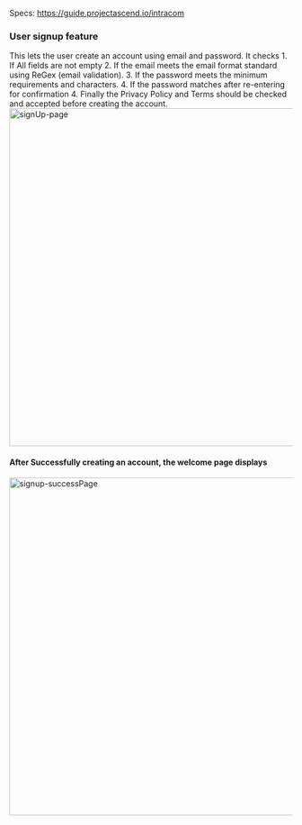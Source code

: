 Specs: https://guide.projectascend.io/intracom
<h3>User signup feature</h3>
This lets the user create an account using email and password.
It checks 1. If All fields are not empty
          2. If the email meets the email format standard using ReGex (email validation).
          3. If the password meets the minimum requirements and characters.
          4. If the password matches after re-entering for confirmation
          4. Finally the Privacy Policy and Terms should be checked and accepted before creating the account.

<img width="600" alt="signUp-page" src="https://github.com/project-ascend-io/intracom-06-2024/assets/133456854/6d02e52d-7c8f-4231-a374-9cd7eb44270a">

<h4>After Successfully creating an account, the welcome page displays</h4>

<img width="600" alt="signup-successPage" src="https://github.com/project-ascend-io/intracom-06-2024/assets/133456854/0a76827a-a06e-499a-9dd7-8673fb4b8808">
